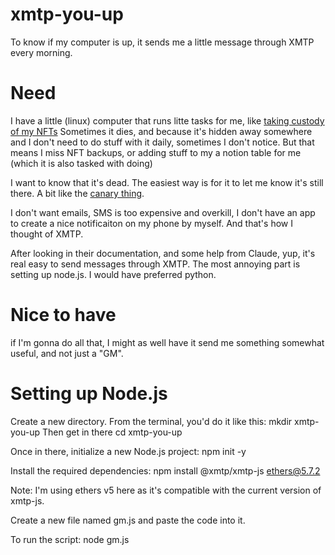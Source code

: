 # xmtp-you-up
To know if my computer is up, it sends me a little message through XMTP every morning.

# Need
I have a little (linux) computer that runs litte tasks for me, like [taking custody of my NFTs](https://github.com/hardymathieu/nftsave) 
Sometimes it dies, and because it's hidden away somewhere and I don't need to do stuff with it daily, sometimes I don't notice. But that means I miss NFT backups, or adding stuff to my a notion table for me (which it is also tasked with doing)

I want to know that it's dead. The easiest way is for it to let me know it's still there. 
A bit like the [canary thing](https://en.wikipedia.org/wiki/Warrant_canary). 

I don't want emails, SMS is too expensive and overkill, I don't have an app to create a nice notificaiton on my phone by myself. 
And that's how I thought of XMTP. 

After looking in their documentation, and some help from Claude, yup, it's real easy to send messages through XMTP. The most annoying part is setting up node.js. I would have preferred python.

# Nice to have
if I'm gonna do all that, I might as well have it send me something somewhat useful, and not just a "GM".

# Setting up Node.js

Create a new directory. From the terminal, you'd do it like this:
mkdir xmtp-you-up
Then get in there
cd xmtp-you-up

Once in there, initialize a new Node.js project:
npm init -y

Install the required dependencies:
npm install @xmtp/xmtp-js ethers@5.7.2

Note: I'm using ethers v5 here as it's compatible with the current version of xmtp-js.

Create a new file named gm.js and paste the code into it.

To run the script:
node gm.js
